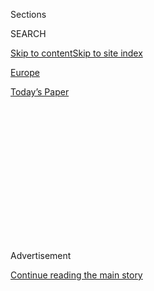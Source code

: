 <div id="app">

<div>

<div>

<div>

<div class="NYTAppHideMasthead css-1q2w90k e1suatyy0">

<div class="section css-ui9rw0 e1suatyy2">

<div class="css-eph4ug er09x8g0">

<div class="css-6n7j50">

</div>

<span class="css-1dv1kvn">Sections</span>

<div class="css-10488qs">

<span class="css-1dv1kvn">SEARCH</span>

</div>

[Skip to content](#site-content)[Skip to site
index](#site-index)

</div>

<div id="masthead-section-label" class="css-1wr3we4 eaxe0e00">

[Europe](https://www.nytimes3xbfgragh.onion/section/world/europe)

</div>

<div class="css-10698na e1huz5gh0">

</div>

</div>

<div id="masthead-bar-one" class="section hasLinks css-15hmgas e1csuq9d3">

<div class="css-uqyvli e1csuq9d0">

</div>

<div class="css-1uqjmks e1csuq9d1">

</div>

<div class="css-9e9ivx">

[](https://myaccount.nytimes3xbfgragh.onion/auth/login?response_type=cookie&client_id=vi)

</div>

<div class="css-1bvtpon e1csuq9d2">

[Today’s
Paper](https://www.nytimes3xbfgragh.onion/section/todayspaper)

</div>

</div>

</div>

</div>

<div data-aria-hidden="false">

<div id="site-content" data-role="main">

<div>

<div class="css-1aor85t" style="opacity:0.000000001;z-index:-1;visibility:hidden">

<div class="css-1hqnpie">

<div class="css-epjblv">

<span class="css-17xtcya">[Europe](/section/world/europe)</span><span class="css-x15j1o">|</span><span class="css-fwqvlz">Italy
Leaders Hail Genoa’s New Bridge as Sign of
Resilience</span>

</div>

<div class="css-k008qs">

<div class="css-1iwv8en">

<span class="css-18z7m18"></span>

<div>

</div>

</div>

<span class="css-1n6z4y">https://nyti.ms/2Xq8x3R</span>

<div class="css-1705lsu">

<div class="css-4xjgmj">

<div class="css-4skfbu" data-role="toolbar" data-aria-label="Social Media Share buttons, Save button, and Comments Panel with current comment count" data-testid="share-tools">

  - 
  - 
  - 
  - 
    
    <div class="css-6n7j50">
    
    </div>

  - 

</div>

</div>

</div>

</div>

</div>

</div>

<div id="NYT_TOP_BANNER_REGION" class="css-13pd83m">

</div>

<div id="top-wrapper" class="css-1sy8kpn">

<div id="top-slug" class="css-l9onyx">

Advertisement

</div>

[Continue reading the main
story](#after-top)

<div class="ad top-wrapper" style="text-align:center;height:100%;display:block;min-height:250px">

<div id="top" class="place-ad" data-position="top" data-size-key="top">

</div>

</div>

<div id="after-top">

</div>

</div>

<div>

<div id="sponsor-wrapper" class="css-1hyfx7x">

<div id="sponsor-slug" class="css-19vbshk">

Supported by

</div>

[Continue reading the main
story](#after-sponsor)

<div id="sponsor" class="ad sponsor-wrapper" style="text-align:center;height:100%;display:block">

</div>

<div id="after-sponsor">

</div>

</div>

<div class="css-186x18t">

</div>

<div class="css-1vkm6nb ehdk2mb0">

# Italy Leaders Hail Genoa’s New Bridge as Sign of Resilience

</div>

Less than two years after the collapse of the Morandi Bridge killed 43
people and embarrassed the nation, Italy inaugurated its replacement,
and vowed to do better.

<div class="css-79elbk" data-testid="photoviewer-wrapper">

<div class="css-z3e15g" data-testid="photoviewer-wrapper-hidden">

</div>

<div class="css-1a48zt4 ehw59r15" data-testid="photoviewer-children">

![<span class="css-16f3y1r e13ogyst0" data-aria-hidden="true">The Frecce
Tricolore Italian Air Force aerobatic squad flying over the new San
Giorgio Bridge during its inauguration in Genoa, Italy, on
Monday.</span><span class="css-cnj6d5 e1z0qqy90" itemprop="copyrightHolder"><span class="css-1ly73wi e1tej78p0">Credit...</span><span><span>Antonio
Calanni/Associated
Press</span></span></span>](https://static01.graylady3jvrrxbe.onion/images/2020/08/03/world/03genoa1/merlin_175267842_f7374fa0-deae-4584-b1a7-2f6b06888166-articleLarge.jpg?quality=75&auto=webp&disable=upscale)

</div>

</div>

<div class="css-18e8msd">

<div class="css-vp77d3 epjyd6m0">

<div class="css-1baulvz">

By [<span class="css-1baulvz last-byline" itemprop="name">Gaia
Pianigiani</span>](https://www.nytimes3xbfgragh.onion/by/gaia-pianigiani)

</div>

</div>

  - 
    
    <div class="css-ld3wwf e16638kd2">
    
    Aug. 3,
    2020
    
    </div>

  - 
    
    <div class="css-4xjgmj">
    
    <div class="css-d8bdto" data-role="toolbar" data-aria-label="Social Media Share buttons, Save button, and Comments Panel with current comment count" data-testid="share-tools">
    
      - 
      - 
      - 
      - 
        
        <div class="css-6n7j50">
        
        </div>
    
      - 
    
    </div>
    
    </div>

</div>

</div>

<div class="section meteredContent css-1r7ky0e" name="articleBody" itemprop="articleBody">

<div class="css-1fanzo5 StoryBodyCompanionColumn">

<div class="css-53u6y8">

Less than two years after the collapse of a highway bridge in Genoa took
43 lives and became a source of national embarrassment, Italy’s leaders
flocked to the city on Monday to inaugurate a gleaming replacement that
they called proof of the country’s resilience and prowess.

“Today Genoa is starting again,” Prime Minister Giuseppe Conte told a
crowd of officials gathered in the port city, in an event broadcast live
nationwide. “Our country can face and overcome difficulties, and can go
back to racing.”

Genoa’s mayor, Marco Bucci, called the new bridge “a message of trust
and competence for the future.”

The inauguration commanded national attention, [offering a rare bright
spot](https://www.nytimes3xbfgragh.onion/2020/08/02/world/europe/genoa-Morandi-bridge-replacement.html)after
months of suffering from [the coronavirus
pandemic](https://www.nytimes3xbfgragh.onion/2020/07/31/world/europe/italy-coronavirus-reopening.html)
and the resulting recession.

</div>

</div>

<div class="css-1fanzo5 StoryBodyCompanionColumn">

<div class="css-53u6y8">

[The Morandi Bridge
collapsed](https://www.nytimes3xbfgragh.onion/interactive/2018/09/06/world/europe/genoa-italy-bridge.html)
shortly before noon on Aug. 14, 2018, during a torrential rain, dropping
dozens of cars as much as 150 feet into the ravine below; if the
disaster had occurred at rush hour, the toll would have been much
higher. It severed the primary connection between the western part of
Genoa and the rest of the city, and between Genoa and much of
northwestern Italy.

The disaster was seen as emblematic of Italy’s hapless government and
corrupt practices — an image Mr. Conte and others are keen to reverse.

The bridge, completed in 1967, was hailed in its time for its innovative
use of prestressed concrete and clean lines. But it suffered from [years
of poor
maintenance](https://www.nytimes3xbfgragh.onion/2018/08/15/world/europe/italy-genoa-bridge-collapse.html),
and engineers came to see [the heralded design as a
weakness](https://www.nytimes3xbfgragh.onion/2018/08/16/world/europe/italy-bridge-collapse-design.html),
making for a fragile structure.

</div>

</div>

<div class="css-79elbk" data-testid="photoviewer-wrapper">

<div class="css-z3e15g" data-testid="photoviewer-wrapper-hidden">

</div>

<div class="css-1a48zt4 ehw59r15" data-testid="photoviewer-children">

![<span class="css-16f3y1r e13ogyst0" data-aria-hidden="true">What
remained of the eastern side of the Morandi Bridge in Genoa after its
collapse in August
2018.</span><span class="css-cnj6d5 e1z0qqy90" itemprop="copyrightHolder"><span class="css-1ly73wi e1tej78p0">Credit...</span><span>Nadia
Shira Cohen for The New York
Times</span></span>](https://static01.graylady3jvrrxbe.onion/images/2020/08/03/world/03genoa3/merlin_142844598_ea03d4d4-6ed7-435d-9b96-24c9960f8602-articleLarge.jpg?quality=75&auto=webp&disable=upscale)

</div>

</div>

<div class="css-1fanzo5 StoryBodyCompanionColumn">

<div class="css-53u6y8">

Prosecutors are investigating whether Autostrade per l’Italia, the
company that operated the Morandi bridge, performed the necessary work
to keep it safe. Extensive evidence has emerged testifying to the
bridge’s poor condition.

</div>

</div>

<div class="css-1fanzo5 StoryBodyCompanionColumn">

<div class="css-53u6y8">

Autostrade, originally a public enterprise that was privatized in 1999,
is under investigation, along with several transport ministry officials,
for homicide. A trial is expected next year.

The government has announced plans to take the company back from private
ownership, in a contested deal that has yet to be finalized.

Immediately after the collapse, the anti-establishment Five Star
Movement, the leading party in Italy’s government, decried the role of
Autostrade in the tragedy and vowed to change the rules for concessions
to operate Italy’s toll highways and bridges.

The investigation into the collapse expanded to [involve hundreds of
bridges](https://www.nytimes3xbfgragh.onion/interactive/2018/09/06/world/europe/genoa-italy-bridge.html),
tunnels and bypasses across the county, leading to many closures and a
new seriousness about enforcing maintenance rules.

With remarkable speed, the remains of the Morandi Bridge were dismantled
and removed, and the replacement, the Genoa San Giorgio Bridge, was
built by almost 1,200 workers for several of Italy’s leading industrial
and construction companies.

“We are suspended between grief and pride,” Renzo Piano, the new
bridge’s architect and a native of Genoa told the attendees with a
broken voice. “The country showed its best side, competence, energy,
resilience.”

Mr. Piano, who has been seen on early morning strolls through the work
site, said he hoped that this bridge would be loved.

</div>

</div>

<div class="css-1fanzo5 StoryBodyCompanionColumn">

<div class="css-53u6y8">

“Everyone will discover the light of this bridge,” he said. “The light
of the Mediterranean.”

The San Giorgio bridge will have four maintenance robots running along
its length to spot weathering and wear, as well as a dehumidifying
system to limit corrosion in the damp, salty Mediterranean winds.

Minutes before the official speeches began on Monday, a long rainbow
broke the clouds. An orchestra played the national anthem and jets
trailing the green, white and red of the Italian flag roared across the
sky.

The names of the victims were read aloud, but many of their relatives
chose not to attend the inauguration, offended by the plans to turn the
occasion into a televised celebration of national pride. President
Sergio Mattarella met privately with a number of them.

“They planned a carnival, showing terribly bad taste and no idea of what
we are still going through,” said Egle Possetti, whose sister died in
the disaster, along with her husband and two children. They were on
their way to the beach.

“We wanted a sober ceremony,” she said.

The tragedy is still very present in the minds of Genoese people who
recall being stuck in traffic on the Morandi bridge, often with a
feeling of precariousness, as well as the seemingly endless repair work
on it.

Days after the tragedy, Daniela Cerruti, a doctor, recalled driving
across the bridge in heavy traffic the night before it fell. Like many
people in the city, she could not shake the thought that she could have
been on it when it gave way.

“None can forget,” she
said.

</div>

</div>

<div class="css-79elbk" data-testid="photoviewer-wrapper">

<div class="css-z3e15g" data-testid="photoviewer-wrapper-hidden">

</div>

<div class="css-1a48zt4 ehw59r15" data-testid="photoviewer-children">

<div class="css-1xdhyk6 erfvjey0">

<span class="css-1ly73wi e1tej78p0">Image</span>

<div class="css-zjzyr8">

<div data-testid="lazyimage-container" style="height:257.77777777777777px">

</div>

</div>

</div>

<span class="css-16f3y1r e13ogyst0" data-aria-hidden="true">Prime
Minister Giuseppe Conte, center, Genoa’s mayor, Marco Bucci, right, and
Giovanni Toti, president of the region of Liguria, cutting a ceremonial
ribbon on the new
bridge.</span><span class="css-cnj6d5 e1z0qqy90" itemprop="copyrightHolder"><span class="css-1ly73wi e1tej78p0">Credit...</span><span>Presidential
Press Office, via Reuters</span></span>

</div>

</div>

<div>

</div>

</div>

<div>

</div>

<div>

</div>

<div>

</div>

<div>

<div id="bottom-wrapper" class="css-1ede5it">

<div id="bottom-slug" class="css-l9onyx">

Advertisement

</div>

[Continue reading the main
story](#after-bottom)

<div id="bottom" class="ad bottom-wrapper" style="text-align:center;height:100%;display:block;min-height:90px">

</div>

<div id="after-bottom">

</div>

</div>

</div>

</div>

</div>

## Site Index

<div>

</div>

## Site Information Navigation

  - [© <span>2020</span> <span>The New York Times
    Company</span>](https://help.nytimes3xbfgragh.onion/hc/en-us/articles/115014792127-Copyright-notice)

<!-- end list -->

  - [NYTCo](https://www.nytco.com/)
  - [Contact
    Us](https://help.nytimes3xbfgragh.onion/hc/en-us/articles/115015385887-Contact-Us)
  - [Work with us](https://www.nytco.com/careers/)
  - [Advertise](https://nytmediakit.com/)
  - [T Brand Studio](http://www.tbrandstudio.com/)
  - [Your Ad
    Choices](https://www.nytimes3xbfgragh.onion/privacy/cookie-policy#how-do-i-manage-trackers)
  - [Privacy](https://www.nytimes3xbfgragh.onion/privacy)
  - [Terms of
    Service](https://help.nytimes3xbfgragh.onion/hc/en-us/articles/115014893428-Terms-of-service)
  - [Terms of
    Sale](https://help.nytimes3xbfgragh.onion/hc/en-us/articles/115014893968-Terms-of-sale)
  - [Site
    Map](https://spiderbites.nytimes3xbfgragh.onion)
  - [Help](https://help.nytimes3xbfgragh.onion/hc/en-us)
  - [Subscriptions](https://www.nytimes3xbfgragh.onion/subscription?campaignId=37WXW)

</div>

</div>

</div>

</div>
